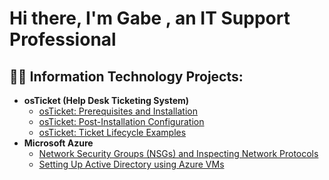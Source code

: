<h1>Hi there, I'm Gabe , an IT Support Professional</h1>

<h2>👨‍💻 Information Technology Projects:</h2>

- <b>osTicket (Help Desk Ticketing System)</b>
  - [osTicket: Prerequisites and Installation](https://github.com/Gabe07737/osTicket-Prerequisites-and-Installation-)
  - [osTicket: Post-Installation Configuration](https://github.com/Gabe07737/osTicket-Post-Configuration-Setup)
  - [osTicket: Ticket Lifecycle Examples](https://github.com/Gabe07737/osTicket-Lifecycle-Examples-Setup)
- <b>Microsoft Azure</b>
  - [Network Security Groups (NSGs) and Inspecting Network Protocols](https://github.com/Gabe07737/Network-Security-Groups-NSGs-and-Inspecting-Network-Protocols)
  - [Setting Up Active Directory using Azure VMs](https://github.com/Gabe07737/Setting-Up-Active-Directory-using-Azure-VMs)

